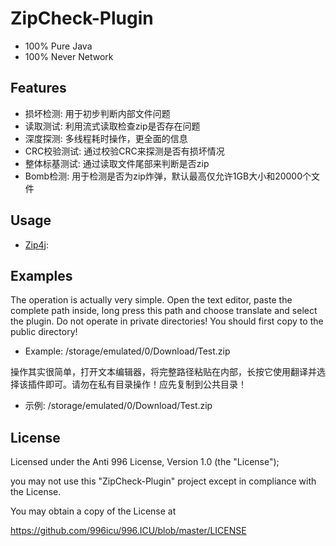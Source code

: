 # ZipCheck-Plugin

- 100% Pure Java
- 100% Never Network

## Features

- 损坏检测: 用于初步判断内部文件问题
- 读取测试: 利用流式读取检查zip是否存在问题
- 深度探测: 多线程耗时操作，更全面的信息
- CRC校验测试: 通过校验CRC来探测是否有损坏情况
- 整体标基测试: 通过读取文件尾部来判断是否zip
- Bomb检测: 用于检测是否为zip炸弹，默认最高仅允许1GB大小和20000个文件

## Usage

- [Zip4j](https://github.com/srikanth-lingala/zip4j):

## Examples

The operation is actually very simple. Open the text editor, paste the complete path inside, long press this path and choose translate and select the plugin. Do not operate in private directories! You should first copy to the public directory!
- Example: /storage/emulated/0/Download/Test.zip

操作其实很简单，打开文本编辑器，将完整路径粘贴在内部，长按它使用翻译并选择该插件即可。请勿在私有目录操作！应先复制到公共目录！
- 示例: /storage/emulated/0/Download/Test.zip

## License
Licensed under the Anti 996 License, Version 1.0 (the "License");

you may not use this "ZipCheck-Plugin" project except in compliance with the License.

You may obtain a copy of the License at

https://github.com/996icu/996.ICU/blob/master/LICENSE

